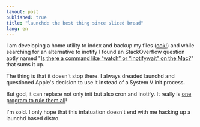 ```yaml
---
layout: post
published: true
title: "launchd: the best thing since sliced bread"
lang: en
---
```


I am developing a home utility to index and backup my files ([ook!][]) and while searching for an alternative to inotify I found an StackOverflow question aptly named "[Is there a command like “watch” or “inotifywait” on the Mac?][]" that sums it up.

The thing is that it doesn't stop there. I always dreaded launchd and questioned Apple's decision to use it instead of a System V init process.

But god, it can replace not only init but also cron and inotify. It really is [one program to rule them all][]!

I'm sold. I only hope that this infatuation doesn't end with me hacking up a launchd based distro.

[ook!]: https://github.com/itorres/ook
[Is there a command like “watch” or “inotifywait” on the Mac?]: http://stackoverflow.com/questions/1515730/is-there-a-command-like-watch-or-inotifywait-on-the-mac
[one program to rule them all]: http://youtu.be/SjrtySM9Dns